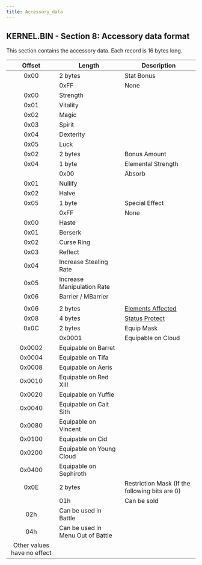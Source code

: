 ```yaml
---
title: Accessory_data
---
```


## KERNEL.BIN - Section 8: Accessory data format

This section contains the accessory data. Each record is 16 bytes long.

|           Offset            | Length                            | Description                                               |
|:---------------------------:|-----------------------------------|-----------------------------------------------------------|
|            0x00             | 2 bytes                           | Stat Bonus                                                |
|                             | 0xFF                              | None                                                      |
|            0x00             | Strength                          |                                                           |
|            0x01             | Vitality                          |                                                           |
|            0x02             | Magic                             |                                                           |
|            0x03             | Spirit                            |                                                           |
|            0x04             | Dexterity                         |                                                           |
|            0x05             | Luck                              |                                                           |
|            0x02             | 2 bytes                           | Bonus Amount                                              |
|            0x04             | 1 byte                            | Elemental Strength                                        |
|                             | 0x00                              | Absorb                                                    |
|            0x01             | Nullify                           |                                                           |
|            0x02             | Halve                             |                                                           |
|            0x05             | 1 byte                            | Special Effect                                            |
|                             | 0xFF                              | None                                                      |
|            0x00             | Haste                             |                                                           |
|            0x01             | Berserk                           |                                                           |
|            0x02             | Curse Ring                        |                                                           |
|            0x03             | Reflect                           |                                                           |
|            0x04             | Increase Stealing Rate            |                                                           |
|            0x05             | Increase Manipulation Rate        |                                                           |
|            0x06             | Barrier / MBarrier                |                                                           |
|                             |                                   |                                                           |
|            0x06             | 2 bytes                           | [Elements Affected](Battle/Elemental_Data.md) |
|            0x08             | 4 bytes                           | [Status Protect](Battle/Status_Effects.md)    |
|            0x0C             | 2 bytes                           | Equip Mask                                                |
|                             | 0x0001                            | Equipable on Cloud                                        |
|           0x0002            | Equipable on Barret               |                                                           |
|           0x0004            | Equipable on Tifa                 |                                                           |
|           0x0008            | Equipable on Aeris                |                                                           |
|           0x0010            | Equipable on Red XIII             |                                                           |
|           0x0020            | Equipable on Yuffie               |                                                           |
|           0x0040            | Equipable on Cait Sith            |                                                           |
|           0x0080            | Equipable on Vincent              |                                                           |
|           0x0100            | Equipable on Cid                  |                                                           |
|           0x0200            | Equipable on Young Cloud          |                                                           |
|           0x0400            | Equipable on Sephiroth            |                                                           |
|            0x0E             | 2 bytes                           | Restriction Mask (If the following bits are 0)            |
|                             | 01h                               | Can be sold                                               |
|             02h             | Can be used in Battle             |                                                           |
|             04h             | Can be used in Menu Out of Battle |                                                           |
| Other values have no effect |                                   |                                                           |
